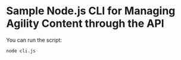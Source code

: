 # Sample Node.js CLI for Managing Agility Content through the API
You can run the script:

```
node cli.js 
```
